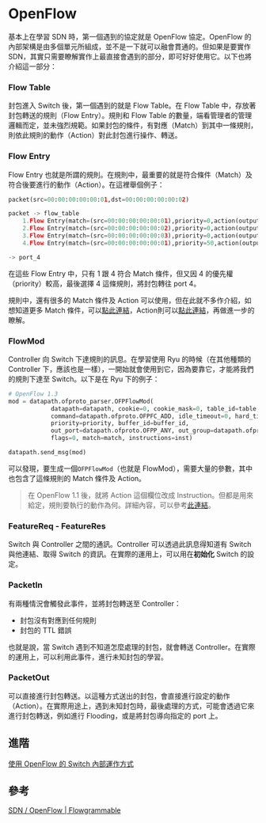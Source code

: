 # OpenFlow

基本上在學習 SDN 時，第一個遇到的協定就是 OpenFlow 協定。OpenFlow 的內部架構是由多個單元所組成，並不是一下就可以融會貫通的。但如果是要實作 SDN，其實只需要瞭解實作上最直接會遇到的部分，即可好好使用它。以下也將介紹這一部分：

 
### Flow Table

封包進入 Switch 後，第一個遇到的就是 Flow Table。在 Flow Table 中，存放著封包轉送的規則（Flow Entry）。規則和 Flow Table 的數量，端看管理者的管理邏輯而定，並未強烈規範。如果封包的條件，有對應（Match）到其中一條規則，則依此規則的動作（Action）對此封包進行操作、轉送。

### Flow Entry

Flow Entry 也就是所謂的規則。在規則中，最重要的就是符合條件（Match）及符合後要進行的動作（Action）。在這裡舉個例子：

```python
packet(src=00:00:00:00:00:01,dst=00:00:00:00:00:02)

packet -> flow_table
	1.Flow Entry(match=(src=00:00:00:00:00:01),priority=0,action(output=port_1))
	2.Flow Entry(match=(src=00:00:00:00:00:02),priority=0,action(output=port_2))
	3.Flow Entry(match=(src=00:00:00:00:00:03),priority=0,action(output=port_3))
	4.Flow Entry(match=(src=00:00:00:00:00:01),priority=50,action(output=port_4))

-> port_4
```

在這些 Flow Entry 中，只有 1 跟 4 符合 Match 條件，但又因 4 的優先權（priority）較高，最後選擇 4 這條規則，將封包轉往 port 4。

規則中，還有很多的 Match 條件及 Action 可以使用，但在此就不多作介紹，如想知道更多 Match 條件，可以[點此連結](http://flowgrammable.org/sdn/openflow/classifiers/)，Action則可以[點此連結](http://flowgrammable.org/sdn/openflow/message-layer/action/)，再做進一步的瞭解。
### FlowMod

Controller 向 Switch 下達規則的訊息。在學習使用 Ryu 的時候（在其他種類的 Controller 下，應該也是一樣），一開始就會使用到它，因為要靠它，才能將我們的規則下達至 Switch。以下是在 Ryu 下的例子：

```python
# OpenFlow 1.3
mod = datapath.ofproto_parser.OFPFlowMod(
			datapath=datapath, cookie=0, cookie_mask=0, table_id=table,
			command=datapath.ofproto.OFPFC_ADD, idle_timeout=0, hard_timeout=0,
			priority=priority, buffer_id=buffer_id,
			out_port=datapath.ofproto.OFPP_ANY, out_group=datapath.ofproto.OFPG_ANY,
			flags=0, match=match, instructions=inst)

datapath.send_msg(mod)
```

可以發現，要生成一個```OFPFlowMod```（也就是 FlowMod），需要大量的參數，其中也包含了這條規則的 Match 條件及 Action。

> 在 OpenFlow 1.1 後，就將 Action 這個欄位改成 Instruction。但都是用來給定，規則要執行的動作為何。詳細內容，可以參考[此連結](http://flowgrammable.org/sdn/openflow/message-layer/instruction/)。

### FeatureReq - FeatureRes

Switch 與 Controller 之間的通訊。Controller 可以透過此訊息得知道有 Switch 與他連結、取得 Switch 的資訊。在實際的運用上，可以用在**初始化** Switch 的設定。

### PacketIn

有兩種情況會觸發此事件，並將封包轉送至 Controller：

* 封包沒有對應到任何規則
* 封包的 TTL 錯誤

也就是說，當 Switch 遇到不知道怎麼處理的封包，就會轉送 Controller。在實際的運用上，可以利用此事件，進行未知封包的學習。

### PacketOut

可以直接進行封包轉送。以這種方式送出的封包，會直接進行設定的動作（Action）。在實際用途上，遇到未知封包時，最後處理的方式，可能會透過它來進行封包轉送，例如進行 Flooding，或是將封包導向指定的 port 上。

## 進階

[使用 OpenFlow 的 Switch 內部運作方式](https://github.com/imac-cloud/SDN-tutorial/tree/master/Protocols/OpenFlow/OpenFlowInSwitch)

## 參考

[SDN / OpenFlow | Flowgrammable](http://flowgrammable.org/sdn/openflow/)